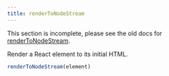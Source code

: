 ```yaml
---
title: renderToNodeStream
---
```


<Wip>

This section is incomplete, please see the old docs for [renderToNodeStream](https://reactjs.org/docs/react-dom-server.html#rendertonodestream).

</Wip>


<Intro>

Render a React element to its initial HTML.


```js
renderToNodeStream(element)
```

</Intro>
